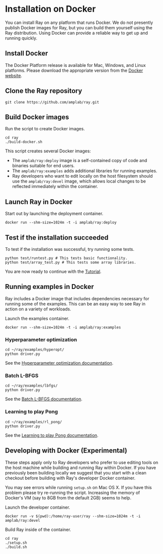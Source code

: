 # Installation on Docker

You can install Ray on any platform that runs Docker. We do not presently publish Docker images for Ray, but you can build them yourself using the Ray distribution. Using Docker can provide a reliable way to get up and running quickly.

## Install Docker

The Docker Platform release is available for Mac, Windows, and Linux platforms. Please download the appropriate version from the [Docker website](https://www.docker.com/products/overview#/install_the_platform).

## Clone the Ray repository

```
git clone https://github.com/amplab/ray.git
```

## Build Docker images

Run the script to create Docker images.

```
cd ray
./build-docker.sh
```

This script creates several Docker images:

 * The `amplab/ray:deploy` image is a self-contained copy of code and binaries suitable for end users.
 * The `amplab/ray:examples` adds additional libraries for running examples.
 * Ray developers who want to edit locally on the host filesystem should use the `amplab/ray:devel` image, which allows local changes to be reflected immediately within the container. 

## Launch Ray in Docker

Start out by launching the deployment container.

```
docker run --shm-size=1024m -t -i amplab/ray:deploy
```

## Test if the installation succeeded

To test if the installation was successful, try running some tests.

```
python test/runtest.py # This tests basic functionality.
python test/array_test.py # This tests some array libraries.
```

You are now ready to continue with the [Tutorial](tutorial.md).

## Running examples in Docker

Ray includes a Docker image that includes dependencies necessary for running some of the examples. This can be an easy way to see Ray in action on a variety of workloads.

Launch the examples container.
```
docker run --shm-size=1024m -t -i amplab/ray:examples
```

### Hyperparameter optimization


```
cd ~/ray/examples/hyperopt/
python driver.py
```

See the [Hyperparameter optimization documentation](../examples/hyperopt/README.md).

### Batch L-BFGS

```
cd ~/ray/examples/lbfgs/
python driver.py
```

See the [Batch L-BFGS documentation](../examples/lbfgs/README.md).

### Learning to play Pong

```
cd ~/ray/examples/rl_pong/
python driver.py
```

See the [Learning to play Pong documentation](../examples/rl_pong/README.md).


## Developing with Docker (Experimental)

These steps apply only to Ray developers who prefer to use editing tools on the host machine while building and running Ray within Docker. If you have previously been building locally we suggest that you start with a clean checkout before building with Ray's developer Docker container.

You may see errors while running `setup.sh` on Mac OS X. If you have this problem please try re-running the script. Increasing the memory of Docker's VM (say to 8GB from the default 2GB) seems to help.


Launch the developer container.

```
docker run -v $(pwd):/home/ray-user/ray --shm-size=1024m -t -i amplab/ray:devel
```

Build Ray inside of the container.

```
cd ray
./setup.sh
./build.sh
```
